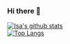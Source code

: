 ### Hi there 👋
[![Isa's github stats](https://github-readme-stats.vercel.app/api/top-langs/?username=isama22&layout=compact)](https://github.com/isama22/github-readme-stats)
<br>
[![Top Langs](https://github-readme-stats.vercel.app/api/top-langs/?username=isama22&layout=compact)](https://github.com/isama22/github-readme-stats)
